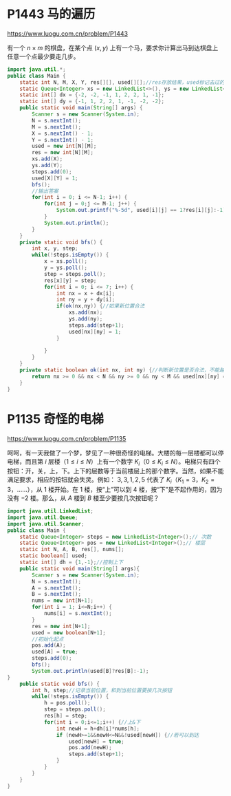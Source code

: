 # P1443 马的遍历

https://www.luogu.com.cn/problem/P1443

有一个 $n \times m$ 的棋盘，在某个点 $(x, y)$ 上有一个马，要求你计算出马到达棋盘上任意一个点最少要走几步。

```java
import java.util.*;
public class Main {
	static int N, M, X, Y, res[][], used[][];//res存放结果，used标记去过的地方
	static Queue<Integer> xs = new LinkedList<>(), ys = new LinkedList<>(), steps = new LinkedList<>();
	static int[] dx = {-2, -2, -1, 1, 2, 2, 1, -1};
	static int[] dy = {-1, 1, 2, 2, 1, -1, -2, -2};
	public static void main(String[] args) {
		Scanner s = new Scanner(System.in);
		N = s.nextInt();
		M = s.nextInt();
		X = s.nextInt() - 1;
		Y = s.nextInt() - 1;
		used = new int[N][M];
		res = new int[N][M];
		xs.add(X);
		ys.add(Y);
		steps.add(0);
		used[X][Y] = 1;
		bfs();
		//输出答案
		for(int i = 0; i <= N-1; i++) {
			for(int j = 0;j <= M-1; j++) {
				System.out.printf("%-5d", used[i][j] == 1?res[i][j]:-1);
			}
			System.out.println();
		}
	}
	private static void bfs() {
		int x, y, step;
		while(!steps.isEmpty()) {
			x = xs.poll();
			y = ys.poll();
			step = steps.poll();
			res[x][y] = step;	
			for(int i = 0; i <= 7; i++) {
				int nx = x + dx[i];
				int ny = y + dy[i];
				if(ok(nx,ny)) {//如果新位置合法
					xs.add(nx);
					ys.add(ny);
					steps.add(step+1);
					used[nx][ny] = 1;
				}
				
			}
		}	
	}
	private static boolean ok(int nx, int ny) {//判断新位置是否合法，不能越界，防止重复搜索
		return nx >= 0 && nx < N && ny >= 0 && ny < M && used[nx][ny] == 0;
	}
}
```

# P1135 奇怪的电梯

https://www.luogu.com.cn/problem/P1135

呵呵，有一天我做了一个梦，梦见了一种很奇怪的电梯。大楼的每一层楼都可以停电梯，而且第 $i$ 层楼（$1 \le i \le N$）上有一个数字 $K_i$（$0 \le K_i \le N$）。电梯只有四个按钮：开，关，上，下。上下的层数等于当前楼层上的那个数字。当然，如果不能满足要求，相应的按钮就会失灵。例如： $3, 3, 1, 2, 5$ 代表了 $K_i$（$K_1=3$，$K_2=3$，……），从 $1$ 楼开始。在 $1$ 楼，按“上”可以到 $4$ 楼，按“下”是不起作用的，因为没有 $-2$ 楼。那么，从 $A$ 楼到 $B$ 楼至少要按几次按钮呢？

```java
import java.util.LinkedList;
import java.util.Queue;
import java.util.Scanner;
public class Main {
	static Queue<Integer> steps = new LinkedList<Integer>();// 次数
	static Queue<Integer> pos = new LinkedList<Integer>();// 楼层
	static int N, A, B, res[], nums[];
	static boolean[] used;
	static int[] dh = {1,-1};//控制上下
	public static void main(String[] args){
		Scanner s = new Scanner(System.in);
		N = s.nextInt();
		A = s.nextInt();
		B = s.nextInt();
		nums = new int[N+1];
		for(int i = 1; i<=N;i++) {
			nums[i] = s.nextInt(); 
		}
		res = new int[N+1];
		used = new boolean[N+1];
		//初始化起点
		pos.add(A);
		used[A] = true;
		steps.add(0);
		bfs();
		System.out.println(used[B]?res[B]:-1);
}
	public static void bfs() {
		int h, step;//记录当前位置，和到当前位置要按几次按钮
		while(!steps.isEmpty()) {
			h = pos.poll();
			step = steps.poll();
			res[h] = step; 			
			for(int i = 0;i<=1;i++) {//上&下
				int newH = h+dh[i]*nums[h];
				if (newH>=1&&newH<=N&&!used[newH]) {//若可以到达
					used[newH] = true;
					pos.add(newH);
					steps.add(step+1);
				}
			}
		}
	}	
}
```

